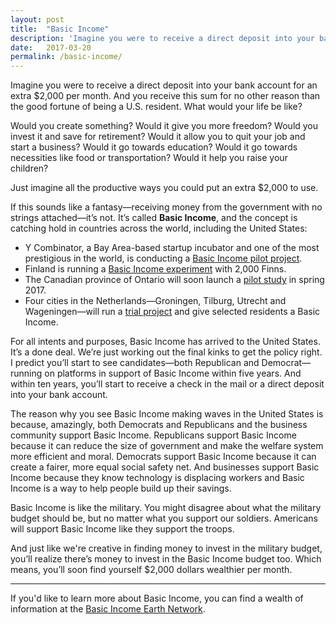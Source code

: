 ```yaml
---
layout: post
title:  "Basic Income"
description: 'Imagine you were to receive a direct deposit into your bank account for an extra $2,000 per month. And you receive this sum for no other reason than the good fortune of being a U.S. resident. What would your life be like?'
date:   2017-03-20
permalink: /basic-income/
---
```

Imagine you were to receive a direct deposit into your bank account for an extra $2,000 per month. And you receive this sum for no other reason than the good fortune of being a U.S. resident. What would your life be like?

Would you create something? Would it give you more freedom? Would you invest it and save for retirement? Would it allow you to quit your job and start a business? Would it go towards education? Would it go towards necessities like food or transportation? Would it help you raise your children?

Just imagine all the productive ways you could put an extra $2,000 to use.

If this sounds like a fantasy—receiving money from the government with no strings attached—it’s not. It’s called **Basic Income**, and the concept is catching hold in countries across the world, including the United States:

* Y Combinator, a Bay Area-based startup incubator and one of the most prestigious in the world, is conducting a [Basic Income pilot project](https://blog.ycombinator.com/basic-income/).
* Finland is running a [Basic Income experiment](https://www.nytimes.com/2016/12/17/business/economy/universal-basic-income-finland.html?_r=0) with 2,000 Finns.
* The Canadian province of Ontario will soon launch a [pilot study](https://www.ontario.ca/page/basic-income-pilot-consultation) in spring 2017.  
* Four cities in the Netherlands—Groningen, Tilburg, Utrecht and Wageningen—will run a [trial project](https://www.fastcoexist.com/3055679/a-dutch-city-is-experimenting-with-giving-away-a-basic-income-of-1000-a-month) and give selected residents a Basic Income.

For all intents and purposes, Basic Income has arrived to the United States. It’s a done deal. We’re just working out the final kinks to get the policy right. I predict you’ll start to see candidates—both Republican and Democrat—running on platforms in support of Basic Income within five years. And within ten years, you’ll start to receive a check in the mail or a direct deposit into your bank account.

The reason why you see Basic Income making waves in the United States is because, amazingly, both Democrats and Republicans and the business community support Basic Income. Republicans support Basic Income because it can reduce the size of government and make the welfare system more efficient and moral. Democrats support Basic Income because it can create a fairer, more equal social safety net. And businesses support Basic Income because they know technology is displacing workers and Basic Income is a way to help people build up their savings.

Basic Income is like the military. You might disagree about what the military budget should be, but no matter what you support our soldiers. Americans will support Basic Income like they support the troops.

And just like we're creative in finding money to invest in the military budget, you’ll realize there’s money to invest in the Basic Income budget too. Which means, you’ll soon find yourself $2,000 dollars wealthier per month.

---

If you'd like to learn more about Basic Income, you can find a wealth of information at the [Basic Income Earth Network](http://basicincome.org/).
